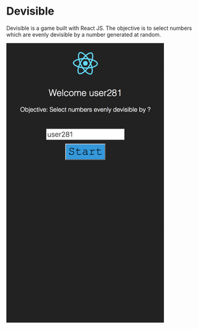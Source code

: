 # Devisible

Devisible is a game built with React JS. The objective is to select numbers which are evenly devisible by a number generated at random.

![Devisible Game Preview](./devisibleScreen.gif?raw=true "Devisible Game Preview")